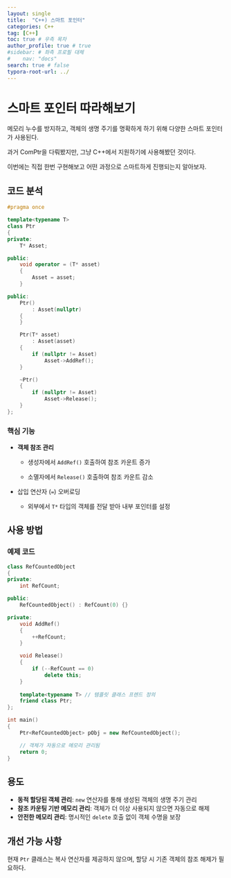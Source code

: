 ```yaml
---
layout: single
title:  "C++) 스마트 포인터"
categories: C++
tag: [C++]
toc: true # 우측 목차
author_profile: true # true
#sidebar: # 좌측 프로필 대체
#    nav: "docs"
search: true # false
typora-root-url: ../
---
```




# 스마트 포인터 따라해보기

메모리 누수를 방지하고, 객체의 생명 주기를 명확하게 하기 위해 다양한 스마트 포인터가 사용된다.

과거 ComPtr을 다뤄봤지만, 그냥 C++에서 지원하기에 사용해봤던 것이다.

이번에는 직접 한번 구현해보고 어떤 과정으로 스마트하게 진행되는지 알아보자.

## 코드 분석

```c++
#pragma once

template<typename T>
class Ptr
{
private:
    T* Asset;

public:
    void operator = (T* asset)
    {
        Asset = asset;
    }

public:
    Ptr()
        : Asset(nullptr)
    {
    }

    Ptr(T* asset)
        : Asset(asset)
    {
        if (nullptr != Asset)
            Asset->AddRef();
    }

    ~Ptr()
    {
        if (nullptr != Asset)
            Asset->Release();
    }
};
```

### 핵심 기능

- **객체 참조 관리**

  - 생성자에서 `AddRef()` 호출하여 참조 카운트 증가

  - 소멸자에서 `Release()` 호출하여 참조 카운트 감소

- 삽입 연산자 (`=`) 오버로딩
  - 외부에서 `T*` 타입의 객체를 전달 받아 내부 포인터를 설정



## 사용 방법

### 예제 코드

```c++
class RefCountedObject
{
private:
    int RefCount;

public:
    RefCountedObject() : RefCount(0) {}

private:
    void AddRef()
    {
        ++RefCount;
    }

    void Release()
    {
        if (--RefCount == 0)
            delete this;
    }
    
    template<typename T> // 템플릿 클래스 프렌드 정의
    friend class Ptr;
};

int main()
{
    Ptr<RefCountedObject> pObj = new RefCountedObject();

    // 객체가 자동으로 메모리 관리됨
    return 0;
}
```

## 용도

- **동적 할당된 객체 관리**: `new` 연산자를 통해 생성된 객체의 생명 주기 관리
- **참조 카운팅 기반 메모리 관리**: 객체가 더 이상 사용되지 않으면 자동으로 해제
- **안전한 메모리 관리**: 명시적인 `delete` 호출 없이 객체 수명을 보장

## 개선 가능 사항

현재 `Ptr` 클래스는 복사 연산자를 제공하지 않으며, 할당 시 기존 객체의 참조 해제가 필요하다.

